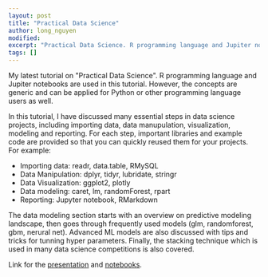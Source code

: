 ```yaml
---
layout: post
title: "Practical Data Science"
author: long_nguyen
modified:
excerpt: "Practical Data Science. R programming language and Jupiter notebooks are used in this tutorial."
tags: []
---
```

My latest tutorial on "Practical Data Science". R programming language and Jupiter notebooks are used in this tutorial. However, the concepts are generic and can be applied for Python or other programming language users as well.

In this tutorial, I have discussed many essential steps in data science projects, including importing data, data manupulation, visualization, modeling and reporting.
For each step, important libraries and example code are provided so that you can quickly reused them for your projects.
For example: 
- Importing data: readr, data.table, RMySQL
- Data Manipulation: dplyr, tidyr, lubridate, stringr
- Data Visualization: ggplot2, plotly 
- Data modeling: caret, lm, randomForest, rpart
- Reporting: Jupyter notebook, RMarkdown

The data modeling section starts with an overview on predictive modeling landscape, then goes through frequently used models (glm, randomforest, gbm, nerural net). Advanced ML models are also discussed with tips and tricks for tunning hyper parameters. Finally, the stacking technique which is used in many data science competitions is also covered.

Link for the [presentation](../extras/decks/Practical_Data_Science_public.pdf) and [notebooks](https://github.com/nguyenhailong/tutorials).

